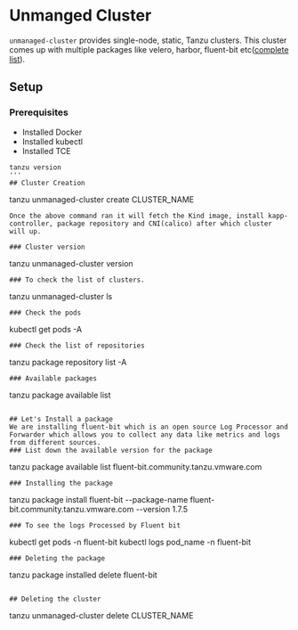 # Unmanged Cluster
`unmanaged-cluster` provides single-node, static, Tanzu clusters. This cluster comes up with multiple packages like velero, harbor, fluent-bit etc([complete list](https://github.com/vmware-tanzu/community-edition/tree/main/addons/packages)).

## Setup
### Prerequisites 
- Installed Docker 
- Installed kubectl
- Installed TCE

```
tanzu version
'''
## Cluster Creation
```
tanzu unmanaged-cluster create CLUSTER_NAME
```
Once the above command ran it will fetch the Kind image, install kapp-controller, package repository and CNI(calico) after which cluster will up.

### Cluster version
```
tanzu unmanaged-cluster version
```
### To check the list of clusters.
```
tanzu unmanaged-cluster ls
```
### Check the pods
```
kubectl get pods -A
```
### Check the list of repositories
```
tanzu package repository list -A
```
### Available packages
```
tanzu package available list
```

## Let's Install a package 
We are installing fluent-bit which is an open source Log Processor and Forwarder which allows you to collect any data like metrics and logs from different sources.
### List down the available version for the package
```
tanzu package available list fluent-bit.community.tanzu.vmware.com
```
### Installing the package
```
tanzu package install fluent-bit --package-name fluent-bit.community.tanzu.vmware.com --version 1.7.5
```
### To see the logs Processed by Fluent bit
```
kubectl get pods -n fluent-bit 
kubectl logs pod_name -n fluent-bit
```
### Deleting the package
```
tanzu package installed delete fluent-bit
```

## Deleting the cluster
```
tanzu unmanaged-cluster delete CLUSTER_NAME
```

